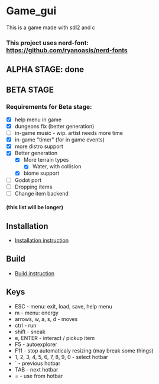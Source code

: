 # Game\_gui 
This is a game made with sdl2 and c

### This project uses nerd-font: https://github.com/ryanoasis/nerd-fonts

## ALPHA STAGE: done

## BETA STAGE

### Requirements for Beta stage:
- [x] help menu in game
- [x] dungeons fix (better generation)
- [ ] in-game music - wip. artist needs more time
- [x] in-game "timer" (for in game events)
- [x] more distro support
- [x] Better generation
    - [x] More terrain types
        - [x] Water, with collision
    - [x] biome support
- [ ] Godot port
- [ ] Dropping items
- [ ] Change item backend
#### (this list will be longer)

## Installation

* [Installation instruction](install.md)

## Build

* [Build instruction](build.md)

## Keys

* ESC - menu: exit, load, save, help menu
* m   - menu: energy
* arrows, w, a, s, d - moves
* ctrl - run
* shift - sneak
* e, ENTER - interact / pickup item
* F5 - autoexplorer
* F11 - stop automaticaly resizing (may break some things)
* 1, 2, 3, 4, 5, 6, 7, 8, 9, 0 - select hotbar
* ` - previous hotbar
* TAB - next hotbar
* = - use from hotbar



